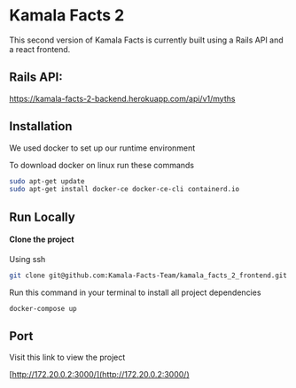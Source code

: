 # Kamala Facts 2

This second version of Kamala Facts is currently built using a Rails API and a react frontend. 

## Rails API:
https://kamala-facts-2-backend.herokuapp.com/api/v1/myths

## Installation

We used docker to set up our runtime environment

To download docker on linux run these commands

```bash
sudo apt-get update
sudo apt-get install docker-ce docker-ce-cli containerd.io
```

## Run Locally

#### Clone the project

Using ssh

```bash
git clone git@github.com:Kamala-Facts-Team/kamala_facts_2_frontend.git
```

Run this command in your terminal to install all project dependencies

```bash
docker-compose up
```

## Port

Visit this link to view the project

[http://172.20.0.2:3000/](http://172.20.0.2:3000/)
